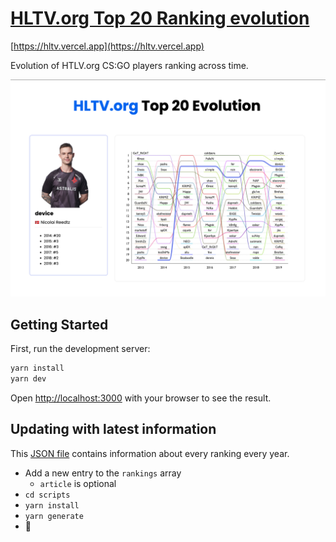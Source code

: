 # [HLTV.org Top 20 Ranking evolution](https://hltv.vercel.app)

[https://hltv.vercel.app](https://hltv.vercel.app)

Evolution of HTLV.org CS:GO players ranking across time.

![Screenshot](./docs/screenshot.png)

## Getting Started

First, run the development server:

```bash
yarn install
yarn dev
```

Open [http://localhost:3000](http://localhost:3000) with your browser to see the result.

## Updating with latest information

This [JSON file](./src/data/rankings.json) contains information about every ranking every year.

- Add a new entry to the `rankings` array
  - `article` is optional
- `cd scripts`
- `yarn install`
- `yarn generate`
- :tada:
